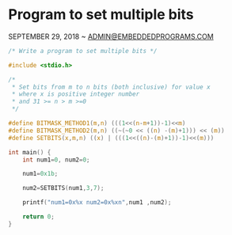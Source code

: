 Program to set multiple bits
============================

SEPTEMBER 29, 2018 ~ ADMIN@EMBEDDEDPROGRAMS.COM

``` c
/* Write a program to set multiple bits */

#include <stdio.h>

/*
 * Set bits from m to n bits (both inclusive) for value x
 * where x is positive integer number
 * and 31 >= n > m >=0
 */

#define BITMASK_METHOD1(m,n) (((1<<(n-m+1))-1)<<m)
#define BITMASK_METHOD2(m,n) ((~(~0 << ((n) -(m)+1))) << (m))
#define SETBITS(x,m,n) ((x) | (((1<<((n)-(m)+1))-1)<<(m)))

int main() {
	int num1=0, num2=0;

	num1=0x1b;

	num2=SETBITS(num1,3,7);

	printf("num1=0x%x num2=0x%xn",num1 ,num2);

	return 0;
}
```
